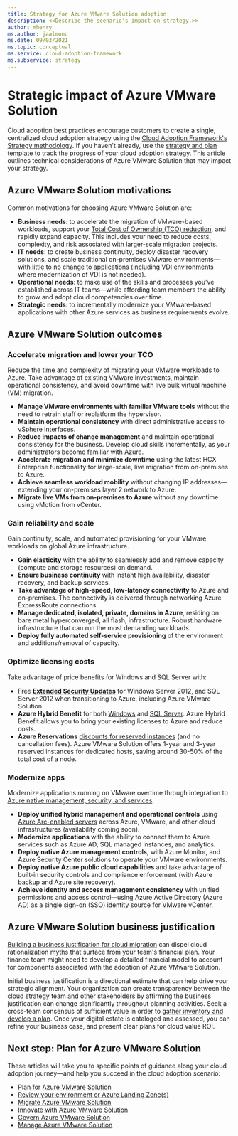 ```yaml
---
title: Strategy for Azure VMware Solution adoption
description: <<Describe the scenario's impact on strategy.>>
author: mhenry
ms.author: jaalmond
ms.date: 09/03/2021
ms.topic: conceptual
ms.service: cloud-adoption-framework
ms.subservice: strategy
---
```


# Strategic impact of Azure VMware Solution

Cloud adoption best practices encourage customers to create a single, centralized cloud adoption strategy using the [Cloud Adoption Framework's Strategy methodology](../../strategy/index.md). If you haven't already, use the [strategy and plan template](https://raw.githubusercontent.com/microsoft/CloudAdoptionFramework/master/plan/cloud-adoption-framework-strategy-and-plan-template.docx) to track the progress of your cloud adoption strategy. This article outlines technical considerations of Azure VMware Solution that may impact your strategy.

## Azure VMware Solution motivations

Common motivations for choosing Azure VMware Solution are:

- **Business needs**: to accelerate the migration of VMware-based workloads, support your [Total Cost of Ownership (TCO) reduction](https://azure.microsoft.com/pricing/tco/calculator/), and rapidly expand capacity. This includes your need to reduce costs, complexity, and risk associated with larger-scale migration projects.
- **IT needs**: to create business continuity, deploy disaster recovery solutions, and scale traditional on-premises VMware environments—with little to no change to applications (including VDI environments where modernization of VDI is not needed).
- **Operational needs**: to make use of the skills and processes you've established across IT teams—while affording team members the ability to grow and adopt cloud competencies over time.
- **Strategic needs**: to incrementally modernize your VMware-based applications with other Azure services as business requirements evolve.

## Azure VMware Solution outcomes

### **Accelerate migration and lower your TCO**

Reduce the time and complexity of migrating your VMware workloads to Azure. Take advantage of existing VMware investments, maintain operational consistency, and avoid downtime with live bulk virtual machine (VM) migration.

- **Manage VMware environments with familiar VMware tools** without the need to retrain staff or replatform the hypervisor.
- **Maintain operational consistency** with direct administrative access to vSphere interfaces.
- **Reduce impacts of change management** and maintain operational consistency for the business. Develop cloud skills incrementally, as your administrators become familiar with Azure.
- **Accelerate migration and minimize downtime** using the latest HCX Enterprise functionality for large-scale, live migration from on-premises to Azure.
- **Achieve seamless workload mobility** without changing IP addresses—extending your on-premises layer 2 network to Azure.
- **Migrate live VMs from on-premises to Azure** without any downtime using vMotion from vCenter.

### **Gain reliability and scale**

Gain continuity, scale, and automated provisioning for your VMware workloads on global Azure infrastructure.

- **Gain elasticity** with the ability to seamlessly add and remove capacity (compute and storage resources) on demand.
- **Ensure business continuity** with instant high availability, disaster recovery, and backup services.
- **Take advantage of high-speed, low-latency connectivity** to Azure and on-premises. The connectivity is delivered through networking Azure ExpressRoute connections.
- **Manage dedicated, isolated, private, domains in Azure**, residing on bare metal hyperconverged, all flash, infrastructure. Robust hardware infrastructure that can run the most demanding workloads.
- **Deploy fully automated self-service provisioning** of the environment and additions/removal of capacity.

### **Optimize licensing costs**

Take advantage of price benefits for Windows and SQL Server with:

- Free [**Extended Security Updates**](https://docs.microsoft.com/lifecycle/faq/extended-security-updates) for Windows Server 2012, and SQL Server 2012 when transitioning to Azure, including Azure VMware Solution.
- **Azure Hybrid Benefit** for both [Windows](https://docs.microsoft.com/azure/virtual-machines/windows/hybrid-use-benefit-licensing) and [SQL Server](https://docs.microsoft.com/azure/azure-sql/azure-hybrid-benefit?tabs=azure-powershell). Azure Hybrid Benefit allows you to bring your existing licenses to Azure and reduce costs.
- **Azure Reservations** [discounts for reserved instances](https://docs.microsoft.com/azure/azure-vmware/reserved-instance) (and no cancellation fees). Azure VMware Solution offers 1-year and 3-year reserved instances for dedicated hosts, saving around 30-50% of the total cost of a node.  

### **Modernize apps**

Modernize applications running on VMware overtime through integration to [Azure native management, security, and services](..\azure-vmware\govern.md).

- **Deploy unified hybrid management and operational controls** using [Azure Arc-enabled servers](https://docs.microsoft.com/azure/azure-arc/servers/overview) across Azure, VMware, and other cloud infrastructures (availability coming soon).
- **Modernize applications** with the ability to connect them to Azure services such as Azure AD, SQL managed instances, and analytics.
- **Deploy native Azure management controls**, with Azure Monitor, and Azure Security Center solutions to operate your VMware environments.
- **Deploy native Azure public cloud capabilities** and take advantage of built-in security controls and compliance enforcement (with Azure backup and Azure site recovery).
- **Achieve identity and access management consistency** with unified permissions and access control—using Azure Active Directory (Azure AD) as a single sign-on (SSO) identity source for VMware vCenter.

## Azure VMware Solution business justification

[Building a business justification for cloud migration](https://docs.microsoft.com/azure/cloud-adoption-framework/strategy/cloud-migration-business-case) can dispel cloud rationalization myths that surface from your team's financial plan. Your finance team might need to develop a detailed financial model to account for components associated with the adoption of Azure VMware Solution.

Initial business justification is a directional estimate that can help drive your strategic alignment. Your organization can create transparency between the cloud strategy team and other stakeholders by affirming the business justification can change significantly throughout planning activities. Seek a cross-team consensus of sufficient value in order to [gather inventory and develop a plan](https://docs.microsoft.com/azure/azure-vmware/plan-private-cloud-deployment). Once your digital estate is cataloged and assessed, you can refine your business case, and present clear plans for cloud value ROI.

## Next step: Plan for Azure VMware Solution

These articles will take you to specific points of guidance along your cloud adoption journey—and help you succeed in the cloud adoption scenario:

- [Plan for Azure VMware Solution](./plan.md)
- [Review your environment or Azure Landing Zone(s)](./ready.md)
- [Migrate Azure VMware Solution](./migrate.md)
- [Innovate with Azure VMware Solution](./innovate.md)
- [Govern Azure VMware Solution](./govern.md)
- [Manage Azure VMware Solution](./manage.md)